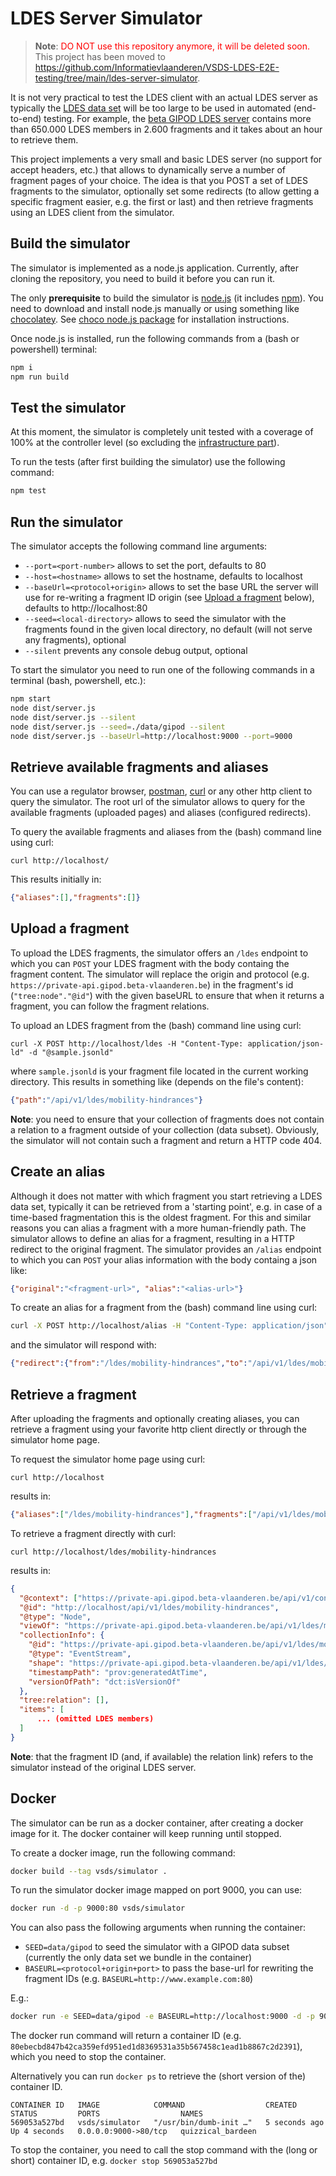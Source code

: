 # LDES Server Simulator

> **Note**: <span style="Color:red">DO NOT use this repository anymore, it will be deleted soon.</span> This project has been moved to https://github.com/Informatievlaanderen/VSDS-LDES-E2E-testing/tree/main/ldes-server-simulator.

It is not very practical to test the LDES client with an actual LDES server as typically the [LDES data set](https://semiceu.github.io/LinkedDataEventStreams/) will be too large to be used in automated (end-to-end) testing. For example, the [beta GIPOD LDES server](https://private-api.gipod.beta-vlaanderen.be/api/v1/ldes/mobility-hindrances) contains more than 650.000 LDES members in 2.600 fragments and it takes about an hour to retrieve them.

This project implements a very small and basic LDES server (no support for accept headers, etc.) that allows to dynamically serve a number of fragment pages of your choice. The idea is that you POST a set of LDES fragments to the simulator, optionally set some redirects (to allow getting a specific fragment easier, e.g. the first or last) and then retrieve fragments using an LDES client from the simulator.

## Build the simulator

The simulator is implemented as a node.js application. Currently, after cloning the repository, you need to build it before you can run it.

The only **prerequisite** to build the simulator is [node.js](https://nodejs.org/en/) (it includes [npm](https://www.npmjs.com/)). You need to download and install node.js manually or using something like [chocolatey](https://chocolatey.org/). See [choco node.js package](https://community.chocolatey.org/packages/nodejs) for installation instructions.

Once node.js is installed, run the following commands from a (bash or powershell) terminal:
```bash
npm i
npm run build
```

## Test the simulator

At this moment, the simulator is completely unit tested with a coverage of 100% at the controller level (so excluding the [infrastructure part](./src/server.ts)).

To run the tests (after first building the simulator) use the following command:
```bash
npm test
```

## Run the simulator

The simulator accepts the following command line arguments:
* `--port=<port-number>` allows to set the port, defaults to 80
* `--host=<hostname>` allows to set the hostname, defaults to localhost
* `--baseUrl=<protocol+origin>` allows to set the base URL the server will use for re-writing a fragment ID origin (see [Upload a fragment](#upload-a-fragment) below), defaults to http://localhost:80
* `--seed=<local-directory>` allows to seed the simulator with the fragments found in the given local directory, no default (will not serve any fragments), optional
* `--silent` prevents any console debug output, optional

To start the simulator you need to run one of the following commands in a terminal (bash, powershell, etc.):
```bash
npm start
node dist/server.js
node dist/server.js --silent
node dist/server.js --seed=./data/gipod --silent
node dist/server.js --baseUrl=http://localhost:9000 --port=9000
```

## Retrieve available fragments and aliases

You can use a regulator browser, [postman](https://www.postman.com/), [curl](https://curl.se/) or any other http client to query the simulator. The root url of the simulator allows to query for the available fragments (uploaded pages) and aliases (configured redirects). 

To query the available fragments and aliases from the (bash) command line using curl:

`curl http://localhost/` 

This results initially in:
```json
{"aliases":[],"fragments":[]}  
```

## Upload a fragment

To upload the LDES fragments, the simulator offers an `/ldes` endpoint to which you can `POST` your LDES fragment with the body containg the fragment content. The simulator will replace the origin and protocol (e.g. `https://private-api.gipod.beta-vlaanderen.be`) in the fragment's id (`"tree:node"."@id"`) with the given baseURL to ensure that when it returns a fragment, you can follow the fragment relations.

To upload an LDES fragment from the (bash) command line using curl:

`curl -X POST http://localhost/ldes -H "Content-Type: application/json-ld" -d "@sample.jsonld"`

where `sample.jsonld` is your fragment file located in the current working directory. This results in something like (depends on the file's content):
```json
{"path":"/api/v1/ldes/mobility-hindrances"}
```

**Note**: you need to ensure that your collection of fragments does not contain a relation to a fragment outside of your collection (data subset). Obviously, the simulator will not contain such a fragment and return a HTTP code 404.

## Create an alias

Although it does not matter with which fragment you start retrieving a LDES data set, typically it can be retrieved from a 'starting point', e.g. in case of a time-based fragmentation this is the oldest fragment. For this and similar reasons you can alias a fragment with a more human-friendly path. The simulator allows to define an alias for a fragment, resulting in a HTTP redirect to the original fragment. The simulator provides an `/alias` endpoint to which you can `POST` your alias information with the body containg a json like:
```json
{"original":"<fragment-url>", "alias":"<alias-url>"}
```
To create an alias for a fragment from the (bash) command line using curl:
```bash
curl -X POST http://localhost/alias -H "Content-Type: application/json" -d '{"original": "https://private-api.gipod.beta-vlaanderen.be/api/v1/ldes/mobility-hindrances", "alias": "https://private-api.gipod.beta-vlaanderen.be/ldes/mobility-hindrances"}'
```
and the simulator will respond with:
```json
{"redirect":{"from":"/ldes/mobility-hindrances","to":"/api/v1/ldes/mobility-hindrances"}}
```

## Retrieve a fragment

After uploading the fragments and optionally creating aliases, you can retrieve a fragment using your favorite http client directly or through the simulator home page.

To request the simulator home page using curl:
```text
curl http://localhost
```
results in:
```json
{"aliases":["/ldes/mobility-hindrances"],"fragments":["/api/v1/ldes/mobility-hindrances"]}
```

To retrieve a fragment directly with curl:
```text
curl http://localhost/ldes/mobility-hindrances
```
results in:
```json
{
  "@context": ["https://private-api.gipod.beta-vlaanderen.be/api/v1/context/gipod.jsonld"],
  "@id": "http://localhost/api/v1/ldes/mobility-hindrances",
  "@type": "Node",
  "viewOf": "https://private-api.gipod.beta-vlaanderen.be/api/v1/ldes/mobility-hindrances",
  "collectionInfo": {
    "@id": "https://private-api.gipod.beta-vlaanderen.be/api/v1/ldes/mobility-hindrances",
    "@type": "EventStream",
    "shape": "https://private-api.gipod.beta-vlaanderen.be/api/v1/ldes/mobility-hindrances/shape",
    "timestampPath": "prov:generatedAtTime",
    "versionOfPath": "dct:isVersionOf"
  },
  "tree:relation": [],
  "items": [
      ... (omitted LDES members)
  ]
}

```
**Note**: that the fragment ID (and, if available) the relation link) refers to the simulator instead of the original LDES server.

## Docker
The simulator can be run as a docker container, after creating a docker image for it. The docker container will keep running until stopped.

To create a docker image, run the following command:
```bash
docker build --tag vsds/simulator .
```

To run the simulator docker image mapped on port 9000, you can use:
```bash
docker run -d -p 9000:80 vsds/simulator
```
You can also pass the following arguments when running the container:
* `SEED=data/gipod` to seed the simulator with a GIPOD data subset (currently the only data set we bundle in the container)
* `BASEURL=<protocol+origin+port>` to pass the base-url for rewriting the fragment IDs (e.g. `BASEURL=http://www.example.com:80`)

E.g.:
```bash
docker run -e SEED=data/gipod -e BASEURL=http://localhost:9000 -d -p 9000:80 vsds/simulator
```

The docker run command will return a container ID (e.g. `80ebecbd847b42ca359efd951ed1d8369531a35b567458c1ead1b8867c2d2391`), which you need to stop the container.

Alternatively you can run `docker ps` to retrieve the (short version of the) container ID.
 ```
CONTAINER ID   IMAGE            COMMAND                  CREATED         STATUS         PORTS                  NAMES
569053a527bd   vsds/simulator   "/usr/bin/dumb-init …"   5 seconds ago   Up 4 seconds   0.0.0.0:9000->80/tcp   quizzical_bardeen
 ```
To stop the container, you need to call the stop command with the (long or short) container ID, e.g. `docker stop 569053a527bd`
